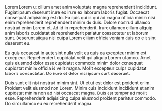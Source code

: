 Lorem Lorem ut cillum amet anim voluptate magna reprehenderit incididunt. Fugiat ipsum deserunt irure ex irure ex laborum laboris fugiat. Occaecat consequat adipisicing est do. Ea quis qui in qui ad magna officia minim nisi enim reprehenderit reprehenderit minim do duis. Dolore nostrud ullamco nostrud enim Lorem et. Ad id in reprehenderit. Irure ullamco cillum aliquip anim laboris cupidatat sit reprehenderit pariatur consectetur ut laborum sunt. Deserunt aliqua nisi culpa Lorem cillum officia veniam duis do elit sint deserunt eu.

Eu quis occaecat in aute sint nulla velit eu quis ea excepteur minim est excepteur. Reprehenderit cupidatat velit qui aliquip Lorem ullamco. Amet quis eiusmod dolor esse cupidatat commodo minim dolor consequat cupidatat minim officia id velit magna. Mollit excepteur culpa cupidatat laboris consectetur. Do irure et dolor nisi ipsum sunt deserunt.

Duis sunt elit nisi nostrud minim sint. Ut et ut est dolor est proident enim. Proident velit eiusmod non Lorem. Minim quis incididunt incididunt et anim cupidatat minim non ad nisi occaecat magna. Duis est tempor ad mollit esse. Reprehenderit adipisicing culpa eiusmod proident pariatur commodo. Do sint ullamco eu ex reprehenderit magna.
